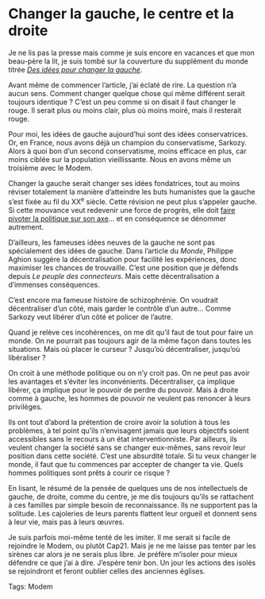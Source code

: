 # Changer la gauche, le centre et la droite

Je ne lis pas la presse mais comme je suis encore en vacances et que mon beau-père la lit, je suis tombé sur la couverture du supplément du monde titrée [*Des idées pour changer la gauche*](http://www.lemonde.fr/le-monde-2/article/2008/08/22/gauche-des-idees-pour-une-refondation_1086950_1004868.html).

Avant même de commencer l’article, j’ai éclaté de rire. La question n’a aucun sens. Comment changer quelque chose qui même différent serait toujours identique ? C’est un peu comme si on disait il faut changer le rouge. Il serait plus ou moins clair, plus où moins moiré, mais il resterait rouge.

Pour moi, les idées de gauche aujourd’hui sont des idées conservatrices. Or, en France, nous avons déjà un champion du conservatisme, Sarkozy. Alors à quoi bon d’un second conservatisme, moins efficace en plus, car moins ciblée sur la population vieillissante. Nous en avons même un troisième avec le Modem.

Changer la gauche serait changer ses idées fondatrices, tout au moins réviser totalement la manière d’atteindre les buts humanistes que la gauche s’est fixée au fil du XX<sup>e</sup> siècle. Cette révision ne peut plus s’appeler gauche. Si cette mouvance veut redevenir une force de progrès, elle doit [faire pivoter la politique sur son axe](/2006/11/06/troisieme-voie-en-image/)… et en conséquence se dénommer autrement.

D’ailleurs, les fameuses idées neuves de la gauche ne sont pas spécialement des idées de gauche. Dans l’article du *Monde*, Philippe Aghion suggère la décentralisation pour facilité les expériences, donc maximiser les chances de trouvaille. C’est une position que je défends depuis *Le peuple des connecteurs*. Mais cette décentralisation a d’immenses conséquences.

C’est encore ma fameuse histoire de schizophrénie. On voudrait décentraliser d’un côté, mais garder le contrôle d’un autre… Comme Sarkozy veut libérer d’un côté et policer de l’autre.

Quand je relève ces incohérences, on me dit qu’il faut de tout pour faire un monde. On ne pourrait pas toujours agir de la même façon dans toutes les situations. Mais où placer le curseur ? Jusqu’où décentraliser, jusqu’où libéraliser ?

On croit à une méthode politique ou on n’y croit pas. On ne peut pas avoir les avantages et s’éviter les inconvénients. Décentraliser, ça implique libérer, ça implique pour le pouvoir de perdre du pouvoir. Mais à droite comme à gauche, les hommes de pouvoir ne veulent pas renoncer à leurs privilèges.

Ils ont tout d’abord la prétention de croire avoir la solution à tous les problèmes, à tel point qu’ils n’envisagent jamais que leurs objectifs soient accessibles sans le recours à un état interventionniste. Par ailleurs, ils veulent changer la société sans se changer eux-mêmes, sans revoir leur position dans cette société. C’est une absurdité totale. Si tu veux changer le monde, il faut que tu commences par accepter de changer ta vie. Quels hommes politiques sont prêts à courir ce risque ?

En lisant, le résumé de la pensée de quelques uns de nos intellectuels de gauche, de droite, comme du centre, je me dis toujours qu’ils se rattachent à ces familles par simple besoin de reconnaissance. Ils ne supportent pas la solitude. Les cajoleries de leurs parents flattent leur orgueil et donnent sens à leur vie, mais pas à leurs œuvres.

Je suis parfois moi-même tenté de les imiter. Il me serait si facile de rejoindre le Modem, ou plutôt Cap21. Mais je ne me laisse pas tenter par les sirènes car alors je ne serais plus libre. Je préfère m’isoler pour mieux défendre ce que j’ai à dire. J’espère tenir bon. Un jour les actions des isolés se rejoindront et feront oublier celles des anciennes églises.

Tags: Modem